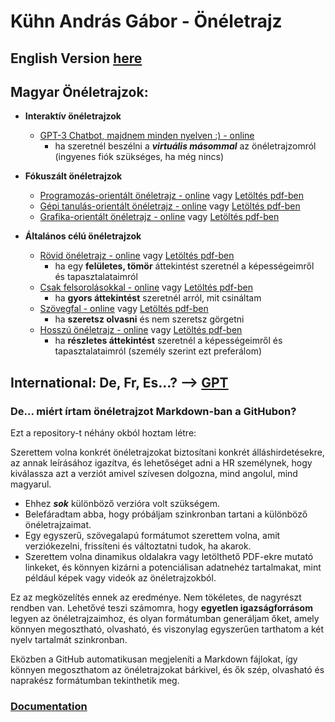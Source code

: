 # Kühn András Gábor - Önéletrajz

## English Version [here](README.md)

## Magyar Önéletrajzok:

* **Interaktív önéletrajzok**
    * [GPT-3 Chatbot, majdnem minden nyelven :) - online](https://chatgpt.com/g/g-CwjQO2tT5-curriculum-virtuale)
        * ha szeretnél beszélni a **_virtuális másommal_** az önéletrajzomról (ingyenes fiók szükséges, ha még nincs)


* **Fókuszált önéletrajzok**
    * [Programozás-orientált önéletrajz - online](generated/programming-oriented_output_hu.md)
      vagy [Letöltés pdf-ben](https://github.com/kuhnandrasgabor/CV/raw/main/generated/programming-oriented_output_hu.pdf)
    * [Gépi tanulás-orientált önéletrajz - online](generated/machine-learning-oriented_output_hu.md)
      vagy [Letöltés pdf-ben](https://github.com/kuhnandrasgabor/CV/raw/main/generated/machine-learning-oriented_output_hu.pdf)
    * [Grafika-orientált önéletrajz - online](generated/graphics-oriented_output_hu.md)
      vagy [Letöltés pdf-ben](https://github.com/kuhnandrasgabor/CV/raw/main/generated/graphics-oriented_output_hu.pdf)


* **Általános célú önéletrajzok**
    * [Rövid önéletrajz - online](generated/short_output_hu.md)
      vagy [Letöltés pdf-ben](https://github.com/kuhnandrasgabor/CV/raw/main/generated/short_output_hu.pdf)
        * ha egy **felületes, tömör** áttekintést szeretnél a képességeimről és tapasztalataimról
    * [Csak felsorolásokkal - online](generated/bulletpoints-only_output_hu.md)
      vagy [Letöltés pdf-ben](https://github.com/kuhnandrasgabor/CV/raw/main/generated/bulletpoints-only_output_hu.pdf)
        * ha **gyors áttekintést** szeretnél arról, mit csináltam
    * [Szövegfal - online](generated/wall-of-text_output_hu.md)
      vagy [Letöltés pdf-ben](https://github.com/kuhnandrasgabor/CV/raw/main/generated/wall-of-text_output_hu.pdf)
        * ha **szeretsz olvasni** és nem szeretsz görgetni
    * [Hosszú önéletrajz - online](generated/long-winded_output_hu.md)
      vagy [Letöltés pdf-ben](https://github.com/kuhnandrasgabor/CV/raw/main/generated/long-winded_output_hu.pdf)
        * ha **részletes áttekintést** szeretnél a képességeimről és tapasztalataimról (személy szerint ezt preferálom)

## International: De, Fr, Es...? --> [GPT](https://chatgpt.com/g/g-CwjQO2tT5-curriculum-virtuale)

### De... miért írtam önéletrajzot Markdown-ban a GitHubon?

Ezt a repository-t néhány okból hoztam létre:

Szerettem volna konkrét önéletrajzokat biztosítani konkrét álláshirdetésekre, az annak leírásához igazítva, és
lehetőséget adni a HR személynek, hogy kiválassza azt a verziót amivel szívesen dolgozna, mind angolul, mind magyarul.

* Ehhez **_sok_** különböző verzióra volt szükségem.
* Belefáradtam abba, hogy próbáljam szinkronban tartani a különböző önéletrajzaimat.
* Egy egyszerű, szövegalapú formátumot szerettem volna, amit verziókezelni, frissíteni és változtatni tudok, ha akarok.
* Szerettem volna dinamikus oldalakra vagy letölthető PDF-ekre mutató linkeket, és könnyen kizárni a potenciálisan
  adatnehéz tartalmakat, mint például képek vagy videók az önéletrajzokból.

Ez az megközelítés ennek az eredménye. Nem tökéletes, de nagyrészt rendben van.
Lehetővé teszi számomra, hogy **egyetlen igazságforrásom** legyen az önéletrajzaimhoz, és olyan formátumban generáljam
őket, amely könnyen megosztható, olvasható, és viszonylag egyszerűen tarthatom a két nyelv tartalmát szinkronban.

Eközben a GitHub automatikusan megjeleníti a Markdown fájlokat, így könnyen megoszthatom az önéletrajzokat bárkivel, és
ők szép, olvasható és naprakész formátumban tekinthetik meg.

### [Documentation](docs.md)